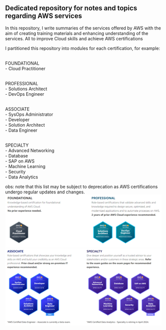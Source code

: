 ## Dedicated repository for notes and topics regarding AWS services

In this repository, I write summaries of the services offered by AWS with the aim of creating training materials and enhancing understanding of the services. All to improve Cloud skills and achieve AWS certifications

I partitioned this repository into modules for each certification, for example:

<br>FOUNDATIONAL
<br> - Cloud Practitioner

<br>PROFESSIONAL
<br> - Solutions Architect
<br> - DevOps Engineer

<br>ASSOCIATE
<br> - SysOps Administrator
<br> - Developer
<br> - Solution Architect
<br> - Data Engineer

<br>SPECIALTY
<br> - Advanced Networking
<br> - Database
<br> - SAP on AWS
<br> - Machine Learning
<br> - Security
<br> - Data Analytics

obs: note that this list may be subject to deprecation as AWS certifications undergo regular updates and changes.
![Alt text](image.png)
![Alt text](image-1.png)